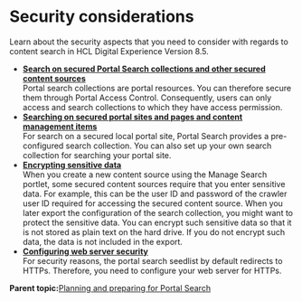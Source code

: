 # Security considerations

Learn about the security aspects that you need to consider with regards to content search in HCL Digital Experience Version 8.5.

-   **[Search on secured Portal Search collections and other secured content sources](../admin-system/srtsrchcllcandothcntsrcs.md)**  
Portal search collections are portal resources. You can therefore secure them through Portal Access Control. Consequently, users can only access and search collections to which they have access permission.
-   **[Searching on secured portal sites and pages and content management items](../admin-system/srtsrchscrprtlstepgs.md)**  
For search on a secured local portal site, Portal Search provides a pre-configured search collection. You can also set up your own search collection for searching your portal site.
-   **[Encrypting sensitive data](../admin-system/srtencrpsnstdt.md)**  
When you create a new content source using the Manage Search portlet, some secured content sources require that you enter sensitive data. For example, this can be the user ID and password of the crawler user ID required for accessing the secured content source. When you later export the configuration of the search collection, you might want to protect the sensitive data. You can encrypt such sensitive data so that it is not stored as plain text on the hard drive. If you do not encrypt such data, the data is not included in the export.
-   **[Configuring web server security](../admin-system/srt_cfg_sec_https.md)**  
For security reasons, the portal search seedlist by default redirects to HTTPs. Therefore, you need to configure your web server for HTTPs.

**Parent topic:**[Planning and preparing for Portal Search](../admin-system/srcbfrwrkgwtprtlsrch.md)

